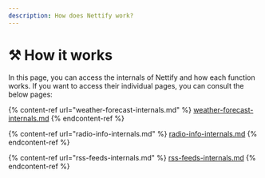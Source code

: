 ```yaml
---
description: How does Nettify work?
---
```


# ⚒️ How it works

In this page, you can access the internals of Nettify and how each function works. If you want to access their individual pages, you can consult the below pages:

{% content-ref url="weather-forecast-internals.md" %}
[weather-forecast-internals.md](weather-forecast-internals.md)
{% endcontent-ref %}

{% content-ref url="radio-info-internals.md" %}
[radio-info-internals.md](radio-info-internals.md)
{% endcontent-ref %}

{% content-ref url="rss-feeds-internals.md" %}
[rss-feeds-internals.md](rss-feeds-internals.md)
{% endcontent-ref %}
